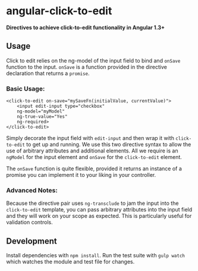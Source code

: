 # angular-click-to-edit

**Directives to achieve click-to-edit functionality in Angular 1.3+**

## Usage
Click to edit relies on the ng-model of the input field to bind
and `onSave` function to the input. `onSave` is a function provided
in the directive declaration that returns a `promise`.

### Basic Usage:


    <click-to-edit on-save="mySaveFn(initialValue, currentValue)">
        <input edit-input type="checkbox"
        ng-model="myModel"
        ng-true-value="Yes"
        ng-required>
    </click-to-edit>


Simply decorate the input field with `edit-input` and then wrap it
with `click-to-edit` to get up and running. We use this two directive
syntax to allow the use of arbitrary attributes and additional elements.
All we require is an `ngModel` for the input element and `onSave` for
the `click-to-edit` element.

The `onSave` function is quite flexible, provided it returns an instance
of a promise you can implement it to your liking in your controller.

### Advanced Notes:

Because the directive pair uses `ng-transclude` to jam the input into the
`click-to-edit` template, you can pass arbitrary attributes into the input
field and they will work on your scope as expected. This is particularly
useful for validation controls.

## Development

Install dependencies with `npm install`. Run the test suite with `gulp watch`
which watches the module and test file for changes.

